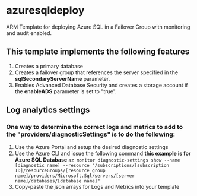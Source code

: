 # azuresqldeploy
ARM Template for deploying Azure SQL in a Failover Group with monitoring and audit enabled.

## This template implements the following features
1. Creates a primary database 
2. Creates a failover group that references the server specified in the **sqlSecondaryServerName** parameter.
2. Enables Advanced Database Security and creates a storage account if the **enableADS** parameter is set to "true".

## Log analytics settings
### One way to determine the correct logs and metrics to add to the "providers/diagnosticSettings" is to do the following:
1. Use the Azure Portal and setup the desired diagnostic settings 
2. Use the Azure CLI and issue the following command **this example is for Azure SQL Database**
`az monitor diagnostic-settings show --name [diagnostic name] --resource "/subscriptions/[subscription ID]/resourceGroups/[resource group name]/providers/Microsoft.Sql/servers/[server name]/databases/[database name]"`
3. Copy-paste the json arrays for Logs and Metrics into your template
